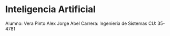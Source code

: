 # Inteligencia Artificial
Alumno: Vera Pinto Alex Jorge Abel
Carrera: Ingeniería de Sistemas
CU: 35-4781

